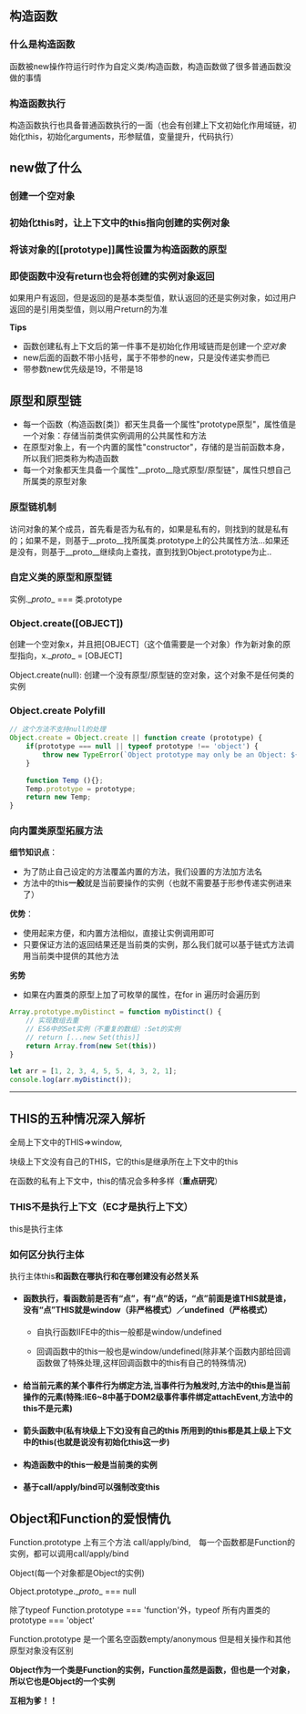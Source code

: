 ## 构造函数

### 什么是构造函数

函数被new操作符运行时作为自定义类/构造函数，构造函数做了很多普通函数没做的事情



### 构造函数执行

构造函数执行也具备普通函数执行的一面（也会有创建上下文初始化作用域链，初始化this，初始化arguments，形参赋值，变量提升，代码执行）



## new做了什么

### 创建一个空对象

### 初始化this时，让上下文中的this指向创建的实例对象

### 将该对象的\[[prototype]]属性设置为构造函数的原型

### 即使函数中没有return也会将创建的实例对象返回

如果用户有返回，但是返回的是基本类型值，默认返回的还是实例对象，如过用户返回的是引用类型值，则以用户return的为准

**Tips**

- 函数创建私有上下文后的第一件事不是初始化作用域链而是创建一个*空对象*
- new后面的函数不带小括号，属于不带参的new，只是没传递实参而已
- 带参数new优先级是19，不带是18



## 原型和原型链

- 每一个函数（构造函数[类]）都天生具备一个属性"prototype原型"，属性值是一个对象：存储当前类供实例调用的公共属性和方法
- 在原型对象上，有一个内置的属性"constructor"，存储的是当前函数本身，所以我们把类称为构造函数
- 每一个对象都天生具备一个属性"\__proto__隐式原型/原型链"，属性只想自己所属类的原型对象



### 原型链机制

访问对象的某个成员，首先看是否为私有的，如果是私有的，则找到的就是私有的；如果不是，则基于\__proto__找所属类.prototype上的公共属性方法...如果还是没有，则基于\__proto__继续向上查找，直到找到Object.prototype为止..



### 自定义类的原型和原型链

实例.\__proto__  === 类.prototype



### Object.create([OBJECT])

创建一个空对象x，并且把[OBJECT]（这个值需要是一个对象）作为新对象的原型指向，x.\__proto__ = [OBJECT]

Object.create(null): 创建一个没有原型/原型链的空对象，这个对象不是任何类的实例



### Object.create Polyfill

```javascript
// 这个方法不支持null的处理
Object.create = Object.create || function create (prototype) {
    if(prototype === null || typeof prototype !== 'object') {
        throw new TypeError(`Object prototype may only be an Object: ${prototype}`)
    }
    
    function Temp (){};
    Temp.prototype = prototype;
    return new Temp;
}
```



### 向内置类原型拓展方法

**细节知识点**：

- 为了防止自己设定的方法覆盖内置的方法，我们设置的方法加方法名
- 方法中的this**一般**就是当前要操作的实例（也就不需要基于形参传递实例进来了）

**优势**：

- 使用起来方便，和内置方法相似，直接让实例调用即可
- 只要保证方法的返回结果还是当前类的实例，那么我们就可以基于链式方法调用当前类中提供的其他方法

**劣势**

- 如果在内置类的原型上加了可枚举的属性，在for in 遍历时会遍历到

```javascript
Array.prototype.myDistinct = function myDistinct() {
    // 实现数组去重
    // ES6中的Set实例（不重复的数组）:Set的实例
    // return [...new Set(this)]
    return Array.from(new Set(this))
}

let arr = [1, 2, 3, 4, 5, 5, 4, 3, 2, 1];
console.log(arr.myDistinct());
```



------



## THIS的五种情况深入解析

全局上下文中的THIS=>window,

块级上下文没有自己的THIS，它的this是继承所在上下文中的this

在函数的私有上下文中，this的情况会多种多样（**重点研究**）

### THIS不是执行上下文（EC才是执行上下文）

this是执行主体

### 如何区分执行主体

执行主体this**和函数在哪执行和在哪创建没有必然关系**

- #### 函数执行，看函数前是否有“点”，有“点”的话，“点”前面是谁THIS就是谁，没有“点”THIS就是window（非严格模式）／undefined（严格模式）

  + 自执行函数IIFE中的this一般都是window/undefined

  + 回调函数中的this一般也是window/undefined(除非某个函数内部给回调函数做了特殊处理,这样回调函数中的this有自己的特殊情况)

- #### 给当前元素的某个事件行为绑定方法,当事件行为触发时,方法中的this是当前操作的元素(特殊:IE6~8中基于DOM2级事件事件绑定attachEvent,方法中的this不是元素)

- #### 箭头函数中(私有块级上下文)没有自己的this 所用到的this都是其上级上下文中的this(也就是说没有初始化this这一步)

- #### 构造函数中的this一般是当前类的实例

- #### 基于call/apply/bind可以强制改变this

## Object和Function的爱恨情仇

Function.prototype 上有三个方法 call/apply/bind,　每一个函数都是Function的实例，都可以调用call/apply/bind

Object(每一个对象都是Object的实例)

Object.prototype.\__proto__ === null

除了typeof Function.prototype === 'function'外，typeof 所有内置类的prototype === 'object'

Function.prototype 是一个匿名空函数empty/anonymous 但是相关操作和其他原型对象没有区别

**Object作为一个类是Function的实例，Function虽然是函数，但也是一个对象，所以它也是Object的一个实例**

**互相为爹！！**











